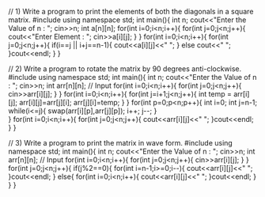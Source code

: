 // 1) Write a program to print the elements of both the diagonals in a square matrix.
#include<iostream>
using namespace std;
int main(){
    int n;
    cout<<"Enter the Value of n : ";
    cin>>n;
    int a[n][n];
    for(int i=0;i<n;i++){
        for(int j=0;j<n;j++){
            cout<<"Enter Element : ";
            cin>>a[i][j];
        }
    }
    for(int i=0;i<n;i++){
        for(int j=0;j<n;j++){
            if(i==j || i+j==n-1){
            cout<<a[i][j]<<" ";
            }
            else cout<<" ";
        }cout<<endl;
    }
}


// 2) Write a program to rotate the matrix by 90 degrees anti-clockwise.
#include<iostream>
using namespace std;
int main(){
    int n;
    cout<<"Enter the Value of n : ";
    cin>>n;
    int arr[n][n];
    // Input
    for(int i=0;i<n;i++){
        for(int j=0;j<n;j++){
            cin>>arr[i][j];
        }
    }
    for(int i=0;i<n;i++){
        for(int j=i+1;j<n;j++){
            int temp = arr[i][j];
            arr[i][j]=arr[j][i];
            arr[j][i]=temp;
        }
    }
    for(int p=0;p<n;p++){
        int i=0;
        int j=n-1;
    while(i<=j){
        swap(arr[i][p],arr[j][p]);
        i++;
        j--;
    }   
    }
    for(int i=0;i<n;i++){
        for(int j=0;j<n;j++){
            cout<<arr[i][j]<<"  ";
        }cout<<endl;
    }
}


// 3) Write a program to print the matrix in wave form.
#include<iostream>
using namespace std;
int main(){
    int n;
    cout<<"Enter the Value of n : ";
    cin>>n;
    int arr[n][n];
    // Input
    for(int i=0;i<n;i++){
        for(int j=0;j<n;j++){
            cin>>arr[i][j];
        }
    }
    for(int j=0;j<n;j++){
        if(j%2==0){
        for(int i=n-1;i>=0;i--){
            cout<<arr[i][j]<<" ";       
                }cout<<endl;
            }
            else{
                for(int i=0;i<n;i++){
                    cout<<arr[i][j]<<" ";
                }cout<<endl;
            }
        }
    }

